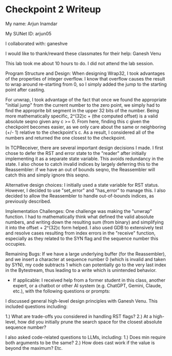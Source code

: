 Checkpoint 2 Writeup
====================

My name: Arjun Inamdar 

My SUNet ID: arjun05 

I collaborated with: ganeshve 

I would like to thank/reward these classmates for their help: Ganesh Venu 

This lab took me about 10 hours to do. I did not attend the lab session.

Program Structure and Design: When designing Wrap32, I took advantages of the properties of
integer overflow. I know that overflow causes the result to wrap around re-starting from
0, so I simply added the jump to the starting point after casting. 

For unwrap, I took advantage of the fact that once we found the appropriate "initial jump"
from the current number to the zero point, we simply had to find the approprite bit
segment in the upper 32 bits of the number. Being more mathematically specific, 
2^(32)c + (the computed offset) is a valid absolute seqno given any c >= 0. From here, 
finding this c given the checkpoint becomes easier, as we only care about the same or 
neighboring (+/- 1) relative to the checkpoint's c. As a result, I considered all of the 
numbers and returned the one closest to the checkpoint.

In TCPReceiver, there are several important design decisions I made. I first chose to defer the
RST and error state to the "reader" after initially implementing it as a separate state
variable. This avoids redundancy in the state. I also chose to catch invalid indices by
largely deferring this to the Reassembler: if we have an out of bounds seqno, the Reassembler
will catch this and simply ignore this seqno. 

Alternative design choices: I initially used a state variable for RST status.
However, I decided to use "set_error" and "has_error" to manage this. I also decided to 
allow the Reassembler to handle out-of-bounds indices, as previously described. 

Implementation Challenges: One challenge was making the "unwrap" function. 
I had to mathematically think what defined the valid absolute numbers, 
and writing down the resulting sum (from binary) and simplifying it
into the offset + 2^(32)c form helped. I also used GDB to extensively
test and resolve cases resulting from index errors in the "receive" function,
especially as they related to the SYN flag and the sequence number this
occupies. 


Remaining Bugs: If we have a large underlying buffer (for the Reassembler), 
and we insert a character at sequence number 0 (which is invalid and taken
by SYN), my code subtracts 1 which can potentially go to the very last
index in the Bytestream, thus leading to a write which is unintended
behavior. 

- If applicable: I received help from a former student in this class,
  another expert, or a chatbot or other AI system (e.g. ChatGPT,
  Gemini, Claude, etc.), with the following questions or prompts:

I discussed general high-level design principles with Ganesh Venu. This 
included questions including: 

1.) What are trade-offs you considered in handling RST flags? 
2.) At a high-level, how did you initially prune the search
space for the closest absolute sequence number? 

I also asked code-related questions to LLMs, including: 
1.) Does min require both arguments to be the same? 
2.) How does cast work if the value is beyond the maximum? 
Etc.
